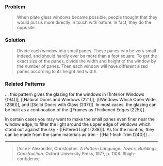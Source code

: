 ### Problem
>When plate glass windows became possible, people thought that they would put us more directly in touch with nature. In fact, they do the opposite.

### Solution
>Divide each window into small panes. These panes can be very small indeed, and should hardly ever be more than a foot square. To get the exact size of the panes, divide the width and height of the window by the number of panes. Then each window will have different sized panes according to its height and width.

### Related Patterns
... this pattern gives the glazing for the windows in [[Interior Windows (194)]], [[Natural Doors and Windows (221)]], [[Windows Which Open Wide (236)]], and [[Solid Doors with Glass (237)]]. In most cases, the glazing can be built as a continuation of the [[Frames as Thickened Edges (225)]].

In certain cases you may want to make the small panes even finer near the window edge, to filter the light around the upper edge of windows which stand out against the sky - [[Filtered Light (238)]]. As for the muntins, they can be made from the same materials as trim - [[Half-Inch Trim (240)]] ...

---
> [!cite]- Alexander, Christopher. _A Pattern Language: Towns, Buildings, Construction_. Oxford University Press, 1977, p. 1108.
> #high-confidence 